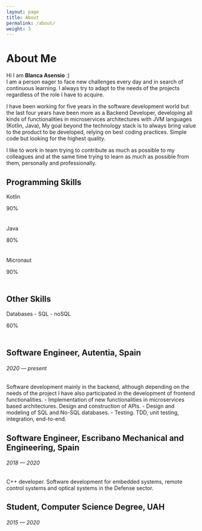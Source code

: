 ```yaml
---
layout: page
title: About
permalink: /about/
weight: 3
---
```


# **About Me**

Hi I am **Blanca Asensio** :)  <br>
I am a person eager to face new challenges every day and in search of continuous learning. I always try to adapt to the needs of the projects regardless of the role I have to acquire.

I have been working for five years in the software development world but the last four years have been more as a Backend Developer, developing all kinds of functionalities in microservices architectures with JVM languages (Kotlin, Java),
My goal beyond the technology stack is to always bring value to the product to be developed, relying on best coding practices. Simple code but looking for the highest quality.

I like to work in team trying to contribute as much as possible to my colleagues and at the same time trying to learn as much as possible from them, personally and professionally.

<div class="row">
<div class="col-lg">
  <h2 class="mb-3">Programming Skills</h2>
  <div class="row justify-content-between align-items-center">
    <div class="col-10">
      <p class="mb-1">Kotlin</p>
    </div>
    <div class="col-2 text-right">
      <p class="mb-1 text-muted">90%</p>
    </div>
  </div>

  <div class="progress mb-4 bg-themed" style="height: 8px;">
    <div class="progress-bar bg-{{primary}} wow animated slideInLeft"
      data-wow-delay="{{ forloop.index | divided_by: 20.0 }}"
      role="progressbar"
      style="width: 90%;"
      aria-valuenow="90"
      aria-valuemin="0"
      aria-valuemax="100">
    </div>
  </div>

  <div class="row justify-content-between align-items-center">
    <div class="col-10">
      <p class="mb-1">Java</p>
    </div>
    <div class="col-2 text-right">
      <p class="mb-1 text-muted">80%</p>
    </div>
  </div>

  <div class="progress mb-4 bg-themed" style="height: 8px;">
    <div class="progress-bar bg-{{danger}} wow animated slideInLeft"
      data-wow-delay="{{ forloop.index | divided_by: 20.0 }}"
      role="progressbar"
      style="width: 80%;"
      aria-valuenow="80"
      aria-valuemin="0"
      aria-valuemax="100">
    </div>
  </div>

  <div class="row justify-content-between align-items-center">
    <div class="col-10">
      <p class="mb-1">Micronaut</p>
    </div>
    <div class="col-2 text-right">
      <p class="mb-1 text-muted">90%</p>
    </div>
  </div>

  <div class="progress mb-4 bg-themed" style="height: 8px;">
    <div class="progress-bar bg-{{secondary}} wow animated slideInLeft"
      data-wow-delay="{{ forloop.index | divided_by: 20.0 }}"
      role="progressbar"
      style="width: 70%;"
      aria-valuenow="70"
      aria-valuemin="0"
      aria-valuemax="100">
    </div>
  </div>
</div>

<div class="col-lg">
  <h2 class="mb-3">Other Skills</h2>
  <div class="row justify-content-between align-items-center">
    <div class="col-10">
      <p class="mb-1"> Databases - SQL - noSQL</p>
    </div>
    <div class="col-2 text-right">
      <p class="mb-1 text-muted">60%</p>
    </div>
  </div>

  <div class="progress mb-4 bg-themed" style="height: 8px;">
    <div class="progress-bar bg-{{success}} wow animated slideInLeft"
      data-wow-delay="{{ forloop.index | divided_by: 20.0 }}"
      role="progressbar"
      style="width: 70%;"
      aria-valuenow="70"
      aria-valuemin="0"
      aria-valuemax="100">
    </div>
  </div>
</div>

<div class="row">
  <div class="col mt-4">
    <div class="timeline-body bg-themed">
        <div class="timeline-item">
          <div class="content">
            <h2>Software Engineer, Autentia, Spain</h2>
            <h6 class="date">2020 — present </h6>
            <p>Software development mainly in the backend, although depending on the needs of the project I have also participated in the development of frontend functionalities.
    - Implementation of new functionalities in microservices based architectures. Design and construction of APIs.
    - Design and modeling of SQL and No-SQL databases.
    - Testing. TDD, unit testing, integration, end-to-end.</p>
          </div>
        </div>
    </div>
    <div class="timeline-body bg-themed">
        <div class="timeline-item">
          <div class="content">
            <h2>Software Engineer, Escribano Mechanical and Engineering, Spain</h2>
            <h6 class="date">2018 — 2020</h6>
            <p>C++ developer. Software development for embedded systems, remote control systems and optical systems in the Defense sector.</p>
          </div>
        </div>
    </div>
    <div class="timeline-body bg-themed">
        <div class="timeline-item">
          <div class="content">
            <h2>Student, Computer Science Degree, UAH</h2>
            <h6 class="date">2015 — 2020</h6>
            <p></p>
          </div>
        </div>
    </div>
  </div>
</div>
